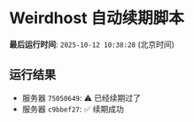 # Weirdhost 自动续期脚本

**最后运行时间**: `2025-10-12 10:38:28` (北京时间)

## 运行结果

- 服务器 `75050649`: ⚠️ 已经续期过了
- 服务器 `c9bbef27`: ✅ 续期成功
